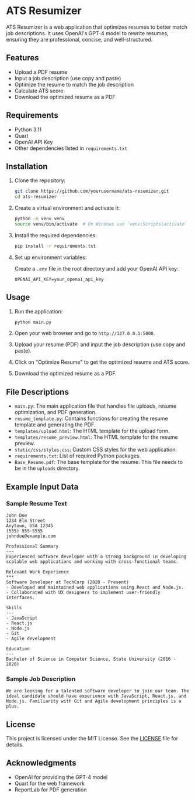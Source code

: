 # ATS Resumizer

ATS Resumizer is a web application that optimizes resumes to better match job descriptions. It uses OpenAI's GPT-4 model to rewrite resumes, ensuring they are professional, concise, and well-structured.

## Features

- Upload a PDF resume
- Input a job description (use copy and paste)
- Optimize the resume to match the job description
- Calculate ATS score
- Download the optimized resume as a PDF

## Requirements

- Python 3.11
- Quart
- OpenAI API Key
- Other dependencies listed in `requirements.txt`

## Installation

1. Clone the repository:

    ```bash
    git clone https://github.com/yourusername/ats-resumizer.git
    cd ats-resumizer
    ```

2. Create a virtual environment and activate it:

    ```bash
    python -m venv venv
    source venv/bin/activate  # On Windows use `venv\Scripts\activate`
    ```

3. Install the required dependencies:

    ```bash
    pip install -r requirements.txt
    ```

4. Set up environment variables:

    Create a `.env` file in the root directory and add your OpenAI API key:

    ```env
    OPENAI_API_KEY=your_openai_api_key
    ```

## Usage

1. Run the application:

    ```bash
    python main.py
    ```

2. Open your web browser and go to `http://127.0.0.1:5000`.

3. Upload your resume (PDF) and input the job description (use copy and paste).

4. Click on "Optimize Resume" to get the optimized resume and ATS score.

5. Download the optimized resume as a PDF.

## File Descriptions

- `main.py`: The main application file that handles file uploads, resume optimization, and PDF generation.
- `resume_template.py`: Contains functions for creating the resume template and generating the PDF.
- `templates/upload.html`: The HTML template for the upload form.
- `templates/resume_preview.html`: The HTML template for the resume preview.
- `static/css/styles.css`: Custom CSS styles for the web application.
- `requirements.txt`: List of required Python packages.
- `Base_Resume.pdf`: The base template for the resume. This file needs to be in the `uploads` directory.

## Example Input Data

### Sample Resume Text

```
John Doe
1234 Elm Street
Anytown, USA 12345
(555) 555-5555
johndoe@example.com

Professional Summary
---
Experienced software developer with a strong background in developing scalable web applications and working with cross-functional teams.

Relevant Work Experience
***
Software Developer at TechCorp (2020 - Present)
- Developed and maintained web applications using React and Node.js.
- Collaborated with UX designers to implement user-friendly interfaces.

Skills
---
- JavaScript
- React.js
- Node.js
- Git
- Agile development

Education
---
Bachelor of Science in Computer Science, State University (2016 - 2020)
```

### Sample Job Description

```
We are looking for a talented software developer to join our team. The ideal candidate should have experience with JavaScript, React.js, and Node.js. Familiarity with Git and Agile development principles is a plus.
```

## License

This project is licensed under the MIT License. See the [LICENSE](LICENSE) file for details.

## Acknowledgments

- OpenAI for providing the GPT-4 model
- Quart for the web framework
- ReportLab for PDF generation
